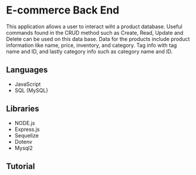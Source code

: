 # E-commerce Back End

This application allows a user to interact wiht a product database.
Useful commands found in the CRUD method such as Create, Read, Update and
Delete can be used on this data base. Data for the products include product 
information like name, price, inventory, and category. Tag info with tag name
and ID, and lastly category info such as category name and ID. 

## Languages

* JavaScript
* SQL (MySQL)

## Libraries 

* NODE.js
* Express.js
* Sequelize
* Dotenv
* Mysql2

## Tutorial